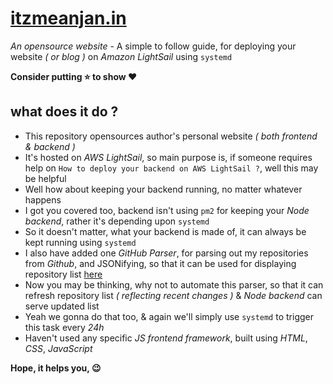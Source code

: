 # [itzmeanjan.in](https://itzmeanjan.in/)
_An opensource website_ - A simple to follow guide, for deploying your website _( or blog )_ on _Amazon LightSail_ using `systemd`

**Consider putting :star: to show :heart:**

## what does it do ?
- This repository opensources author's personal website _( both frontend & backend )_
- It's hosted on _AWS LightSail_, so main purpose is, if someone requires help on `How to deploy your backend on AWS LightSail ?`, well this may be helpful
- Well how about keeping your backend running, no matter whatever happens
- I got you covered too, backend isn't using `pm2` for keeping your _Node backend_, rather it's depending upon `systemd`
- So it doesn't matter, what your backend is made of, it can always be kept running using `systemd`
- I also have added one _GitHub Parser_, for parsing out my repositories from _Github_, and JSONifying, so that it can be used for displaying repository list [here](https://itzmeanjan.in/projects)
- Now you may be thinking, why not to automate this parser, so that it can refresh repository list _( reflecting recent changes )_ & _Node backend_ can serve updated list
- Yeah we gonna do that too, & again we'll simply use `systemd` to trigger this task every _24h_
- Haven't used any specific _JS frontend framework_, built using _HTML_, _CSS_, _JavaScript_


**Hope, it helps you, :wink:**
